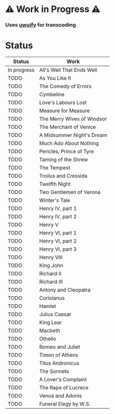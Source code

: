 # ⚠️ Work in Progress ⚠️

### Uses [uwuify](https://github.com/Daniel-Liu-c0deb0t/uwu) for transcoding

# Status

| Status  | Work  | 
|---|---|
| In progress  | All's Well That Ends Well  | 
| TODO | As You Like It  |
|  TODO |  The Comedy of Errors  |
|  TODO |  Cymbeline  |
|  TODO | Love's Labours Lost   |
|  TODO |  Measure for Measure  |
|  TODO |  The Merry Wives of Windsor  |
|  TODO |  The Merchant of Venice  |
|  TODO | A Midsummer Night's Dream   |
|  TODO | Much Ado About Nothing   |
|  TODO | Pericles, Prince of Tyre   |
|  TODO |  Taming of the Shrew  |
|  TODO | The Tempest   |
|  TODO | Troilus and Cressida   |
|  TODO |  Twelfth Night  |
|  TODO | Two Gentlemen of Verona   |
|  TODO | Winter's Tale  |
|  TODO |  Henry IV, part 1 |
|  TODO | Henry IV, part 2   |
|  TODO | Henry V   |
|  TODO | Henry VI, part 1   |
|  TODO | Henry VI, part 2   |
|  TODO |  Henry VI, part 3  |
|  TODO |  Henry VIII  |
|  TODO | King John   |
|  TODO | Richard II   |
|  TODO | Richard III  |
|  TODO | Antony and Cleopatra   |
|  TODO | Coriolanus   |
|  TODO | Hamlet   |
|  TODO | Julius Caesar   |
|  TODO | King Lear   |
|  TODO | Macbeth   |
|  TODO | Othello   |
|  TODO |  Romeo and Juliet  |
|  TODO |  Timon of Athens  |
|  TODO | Titus Andronicus  |
|  TODO | The Sonnets   |
|  TODO |  A Lover's Complaint  |
|  TODO | The Rape of Lucrece   |
|  TODO | Venus and Adonis   |
|  TODO |  Funeral Elegy by W.S. |